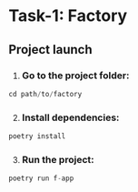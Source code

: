 # Task-1: Factory

## Project launch

1. ### Go to the project folder:

```ts
cd path/to/factory
```

2. ### Install dependencies:

```ts
poetry install
```

3. ### Run the project:

```ts
poetry run f-app
```
